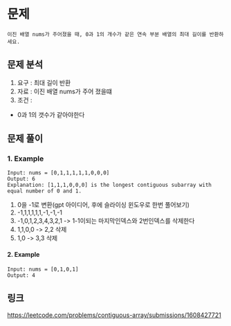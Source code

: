 # 문제

~~~text
이진 배열 nums가 주어졌을 때, 0과 1의 개수가 같은 연속 부분 배열의 최대 길이를 반환하세요.
~~~

## 문제 분석

1. 요구 : 최대 길이 반환
2. 자료 : 이진 배열 nums가 주어 졌을떄
3. 조건 :

- 0과 1의 갯수가 같아야한다

## 문제 풀이

### 1. Example

~~~text
Input: nums = [0,1,1,1,1,1,0,0,0]
Output: 6
Explanation: [1,1,1,0,0,0] is the longest contiguous subarray with equal number of 0 and 1.
~~~

1. 0을 -1로 변환(gpt 아이디어, 후에 슬라이싱 윈도우로 한번 풀어보기)
2. -1,1,1,1,1,1,-1,-1,-1 
3. -1,0,1,2,3,4,3,2,1  -> 1-1이되는 마지막인덱스와 2번인덱스를 삭제한다 
4. 1,1,0,0 -> 2,2 삭제
5. 1,0 -> 3,3 삭제

#### 2. Example

~~~text
Input: nums = [0,1,0,1]
Output: 4
~~~

## 링크
https://leetcode.com/problems/contiguous-array/submissions/1608427721